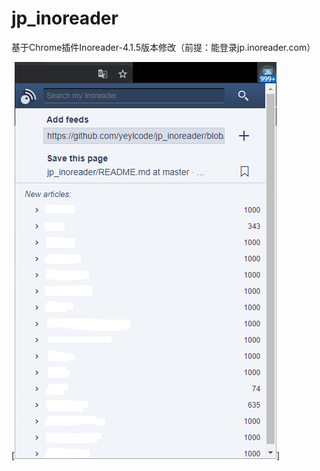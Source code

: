 # jp_inoreader
基于Chrome插件Inoreader-4.1.5版本修改（前提：能登录jp.inoreader.com）

[![屏幕截图](https://github.com/yeylcode/jp_inoreader/blob/master/ScreenShots/2020-04-05_220744.png)]
